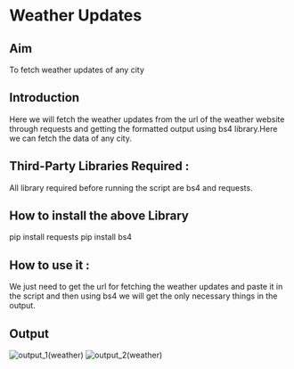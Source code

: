 # Weather Updates
## Aim
To fetch weather updates of any city 
## Introduction
Here we will fetch the weather updates from the url of the weather website through requests and getting the formatted output using bs4 library.Here we can fetch the data of any city.
## Third-Party Libraries Required :
All library required before running the script are bs4 and requests.

## How to install the above Library
pip install requests
pip install bs4

## How to use it :
We just need to get the url for fetching the weather updates and paste it in the script and then using bs4 we will get the only necessary things in the output.


## Output
![output_1(weather)](https://user-images.githubusercontent.com/71593494/123635129-ebc11580-d838-11eb-8703-ca09fca0dddb.png)
![output_2(weather)](https://user-images.githubusercontent.com/71593494/123635144-f24f8d00-d838-11eb-9c46-8520272e0ea6.png)
